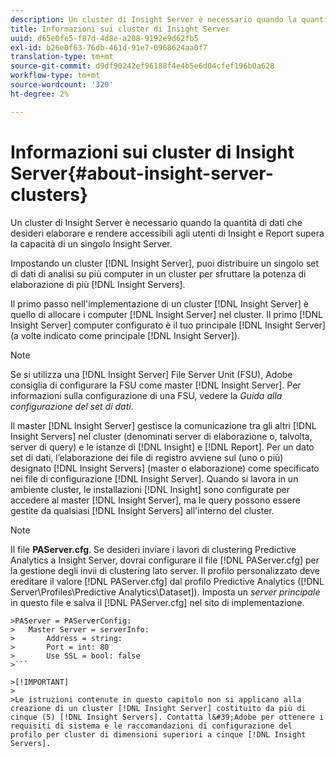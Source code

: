 ```yaml
---
description: Un cluster di Insight Server è necessario quando la quantità di dati che desideri elaborare e rendere accessibili agli utenti di Insight e Report supera la capacità di un singolo Insight Server.
title: Informazioni sui cluster di Insight Server
uuid: d65e0fe5-f87d-4d8e-a208-9192e9d62fb5
exl-id: b26e0f63-76db-461d-91e7-0968624aa0f7
translation-type: tm+mt
source-git-commit: d9df90242ef96188f4e4b5e6d04cfef196b0a628
workflow-type: tm+mt
source-wordcount: '320'
ht-degree: 2%

---
```


# Informazioni sui cluster di Insight Server{#about-insight-server-clusters}

Un cluster di Insight Server è necessario quando la quantità di dati che desideri elaborare e rendere accessibili agli utenti di Insight e Report supera la capacità di un singolo Insight Server.

Impostando un cluster [!DNL Insight Server], puoi distribuire un singolo set di dati di analisi su più computer in un cluster per sfruttare la potenza di elaborazione di più [!DNL Insight Servers].

Il primo passo nell&#39;implementazione di un cluster [!DNL Insight Server] è quello di allocare i computer [!DNL Insight Server] nel cluster. Il primo [!DNL Insight Server] computer configurato è il tuo principale [!DNL Insight Server] (a volte indicato come principale [!DNL Insight Server]).

>[!NOTE]
>
>Se si utilizza una [!DNL Insight Server] File Server Unit (FSU), Adobe consiglia di configurare la FSU come master [!DNL Insight Server]. Per informazioni sulla configurazione di una FSU, vedere la *Guida alla configurazione del set di dati*.

Il master [!DNL Insight Server] gestisce la comunicazione tra gli altri [!DNL Insight Servers] nel cluster (denominati server di elaborazione o, talvolta, server di query) e le istanze di [!DNL Insight] e [!DNL Report]. Per un dato set di dati, l’elaborazione dei file di registro avviene sul (uno o più) designato [!DNL Insight Servers] (master o elaborazione) come specificato nei file di configurazione [!DNL Insight Server]. Quando si lavora in un ambiente cluster, le installazioni [!DNL Insight] sono configurate per accedere al master [!DNL Insight Server], ma le query possono essere gestite da qualsiasi [!DNL Insight Servers] all&#39;interno del cluster.

>[!NOTE]
>
>Il file **PAServer.cfg**. Se desideri inviare i lavori di clustering Predictive Analytics a Insight Server, dovrai configurare il file [!DNL PAServer.cfg] per la gestione degli invii di clustering lato server. Il profilo personalizzato deve ereditare il valore [!DNL PAServer.cfg] dal profilo Predictive Analytics ([!DNL Server\Profiles\Predictive Analytics\Dataset]). Imposta un *server principale* in questo file e salva il [!DNL PAServer.cfg] nel sito di implementazione.
>
>
```
>PAServer = PAServerConfig: 
>   Master Server = serverInfo: 
>       Address = string: 
>       Port = int: 80
>       Use SSL = bool: false
>```

>[!IMPORTANT]
>
>Le istruzioni contenute in questo capitolo non si applicano alla creazione di un cluster [!DNL Insight Server] costituito da più di cinque (5) [!DNL Insight Servers]. Contatta l&#39;Adobe per ottenere i requisiti di sistema e le raccomandazioni di configurazione del profilo per cluster di dimensioni superiori a cinque [!DNL Insight Servers].
